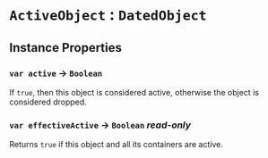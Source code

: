 # `ActiveObject` : `DatedObject`

## Instance Properties

### `var active` → `Boolean`

If `true`, then this object is considered active, otherwise the object is considered dropped.   
  


### `var effectiveActive` → `Boolean` _read-only_

Returns `true` if this object and all its containers are active.   
  

